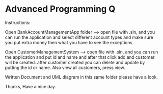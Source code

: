 # Advanced Programming Q
 
 Instructions:

 Open BankAccountManagementApp folder --> open file with .sln, and you can run the application and select different account types and make sure you put extra money then what you have to see the exceptions

 Open CustomerManagementSystem --> open file with .sln, and you can run the application and put id and name and after that click add and customer will be created. 
 after customer created you can delete and update by putting the id or name.
 Also view all customers, press view.

 Written Document and UML diagram in this same folder please have a look.

 Thanks, Have a nice day.

